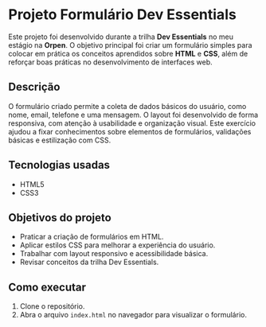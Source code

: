 # Projeto Formulário Dev Essentials

Este projeto foi desenvolvido durante a trilha **Dev Essentials** no meu estágio na **Orpen**. O objetivo principal foi criar um formulário simples para colocar em prática os conceitos aprendidos sobre **HTML** e **CSS**, além de reforçar boas práticas no desenvolvimento de interfaces web.

## Descrição

O formulário criado permite a coleta de dados básicos do usuário, como nome, email, telefone e uma mensagem. O layout foi desenvolvido de forma responsiva, com atenção à usabilidade e organização visual. Este exercício ajudou a fixar conhecimentos sobre elementos de formulários, validações básicas e estilização com CSS.

## Tecnologias usadas

- HTML5  
- CSS3  

## Objetivos do projeto

- Praticar a criação de formulários em HTML.  
- Aplicar estilos CSS para melhorar a experiência do usuário.  
- Trabalhar com layout responsivo e acessibilidade básica.  
- Revisar conceitos da trilha Dev Essentials.

## Como executar

1. Clone o repositório.  
2. Abra o arquivo `index.html` no navegador para visualizar o formulário.
